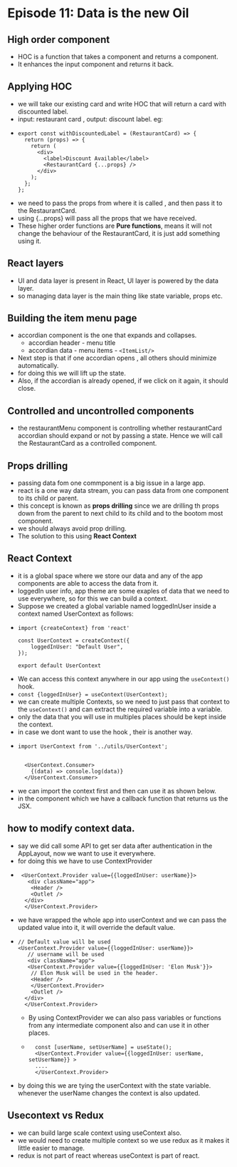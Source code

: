 # Episode 11: Data is the new Oil

## High order component

- HOC is a function that takes a component and returns a component.
- It enhances the input component and returns it back.

## Applying HOC

- we will take our existing card and write HOC that will return a card with discounted label.
- input: restaurant card , output: discount label. eg:
- ```
  export const withDiscountedLabel = (RestaurantCard) => {
    return (props) => {
      return (
        <div>
          <label>Discount Available</label>
          <RestaurantCard {...props} />
        </div>
      );
    };
  };
  ```
- we need to pass the props from where it is called , and then pass it to the RestaurantCard.
- using {...props} will pass all the props that we have received.
- These higher order functions are **Pure functions**, means it will not change the behaviour of the RestaurantCard, it is just add something using it.

## React layers

- UI and data layer is present in React, UI layer is powered by the data layer.
- so managing data layer is the main thing like state variable, props etc.

## Building the item menu page

- accordian component is the one that expands and collapses.
   - accordian header - menu title
   - accordian data - menu items - `<ItemList/>`
- Next step is that if one accordian opens , all others should minimize automatically.
- for doing this we will lift up the state.
- Also, if the accordian is already opened, if we click on it again, it should close.

## Controlled and uncontrolled components

- the restaurantMenu component is controlling whether restaurantCard accordian should expand or not by passing a state. Hence we will call the RestaurantCard as a controlled component.

## Props drilling

- passing data fom one commponent is a big issue in a large app.
- react is a one way data stream, you can pass data from one component to its child or parent.
- this concept is known as **props drilling** since we are drilling th props down from the parent to next child to its child and to the bootom most component.
- we should always avoid prop drilling.
- The solution to this using **React Context**

## React Context

- it is a global space where we store our data and any of the app components are able to access the data from it.
- loggedIn user info, app theme are some exaples of data that we need to use everywhere, so for this we can build a context.
- Suppose we created a global variable named loggedInUser inside a context named UserContext as follows:
- ```
  import {createContext} from 'react'

  const UserContext = createContext({
      loggedInUser: "Default User",
  });

  export default UserContext
  ```
- We can access this context anywhere in our app using the `useContext()` hook.
- `const {loggedInUser} = useContext(UserContext);`
- we can create multiple Contexts, so we need to just pass that context to the `useContext()` and can extract the required variable into a variable.
- only the data that you will use in multiples places should be kept inside the context.
- in case we  dont want to use the hook , their is another way.
- ```
  import UserContext from '../utils/UserContext';


    <UserContext.Consumer>
      {(data) => console.log(data)}
    </UserContext.Consumer>
  ```
- we can import the context first and then can use it as shown below.
- in the component which we have a callback function that returns us the JSX.

## how to modify context data.

- say we did call some API to get ser data after authentication in the AppLayout, now we want to use it everywhere.
- for doing this we have to use ContextProvider
- ```
   <UserContext.Provider value={{loggedInUser: userName}}>
     <div className="app">
      <Header />
      <Outlet />
    </div>
    </UserContext.Provider>
  ```
- we have wrapped the whole app into userContext and we can pass the updated value into it, it will override the default value.
- ```
  // Default value will be used
  <UserContext.Provider value={{loggedInUser: userName}}>
     // username will be used
     <div className="app">
     <UserContext.Provider value={{loggedInUser: 'Elon Musk'}}>
      // Elon Musk will be used in the header.
      <Header />
      </UserContext.Provider>
      <Outlet />
    </div>
    </UserContext.Provider>
  ```
  - By using ContextProvider we can also pass variables or functions from any intermediate component also and can use it in other places.
  - ```
      const [userName, setUserName] = useState();
      <UserContext.Provider value={{loggedInUser: userName, setUserName}} >
      ....
      </UserContext.Provider>
    ```
- by doing this we are tying the userContext with the state variable. whenever the userName changes the context is also updated.


## Usecontext vs Redux

- we can build large scale context using useContext also.
- we would need to create multiple context so we use redux as it makes it little easier to manage.
- redux is not part of react whereas useContext is part of react.
